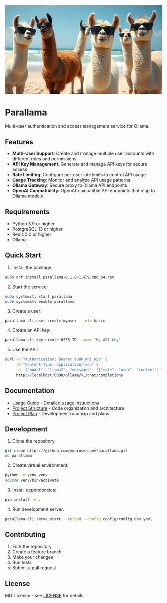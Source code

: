 ![alt_text](https://github.com/lancealot/parallama/blob/main/assets/parallama.png?raw=true)

# Parallama

Multi-user authentication and access management service for Ollama.

## Features

- **Multi-User Support**: Create and manage multiple user accounts with different roles and permissions
- **API Key Management**: Generate and manage API keys for secure access
- **Rate Limiting**: Configure per-user rate limits to control API usage
- **Usage Tracking**: Monitor and analyze API usage patterns
- **Ollama Gateway**: Secure proxy to Ollama API endpoints
- **OpenAI Compatibility**: OpenAI-compatible API endpoints that map to Ollama models

## Requirements

- Python 3.9 or higher
- PostgreSQL 13 or higher
- Redis 5.0 or higher
- Ollama

## Quick Start

1. Install the package:
```bash
sudo dnf install parallama-0.1.0-1.el9.x86_64.rpm
```

2. Start the service:
```bash
sudo systemctl start parallama
sudo systemctl enable parallama
```

3. Create a user:
```bash
parallama-cli user create myuser --role basic
```

4. Create an API key:
```bash
parallama-cli key create USER_ID --name "My API Key"
```

5. Use the API:
```bash
curl -H "Authorization: Bearer YOUR_API_KEY" \
     -H "Content-Type: application/json" \
     -d '{"model": "llama2", "messages": [{"role": "user", "content": "Hello!"}]}' \
     http://localhost:8000/ollama/v1/chat/completions
```

## Documentation

- [Usage Guide](USAGE.md) - Detailed usage instructions
- [Project Structure](STRUCTURE.md) - Code organization and architecture
- [Project Plan](projectplan.md) - Development roadmap and plans

## Development

1. Clone the repository:
```bash
git clone https://github.com/yourusername/parallama.git
cd parallama
```

2. Create virtual environment:
```bash
python -m venv venv
source venv/bin/activate
```

3. Install dependencies:
```bash
pip install -e .
```

4. Run development server:
```bash
parallama-cli serve start --reload --config config/config.dev.yaml
```

## Contributing

1. Fork the repository
2. Create a feature branch
3. Make your changes
4. Run tests
5. Submit a pull request

## License

MIT License - see [LICENSE](LICENSE) for details
